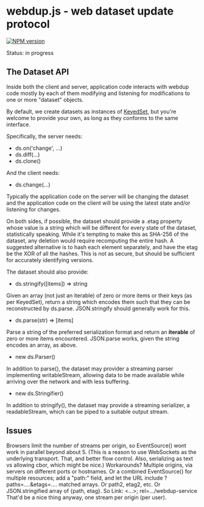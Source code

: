# webdup.js - web dataset update protocol
[![NPM version][npm-image]][npm-url]

Status: in progress

## The Dataset API

Inside both the client and server, application code interacts with
webdup code mostly by each of them modifying and listening for
modifications to one or more "dataset" objects.

By default, we create datasets as instances of
[KeyedSet](https://github.com/sandhawke/keyed-set#readme), but you're
welcome to provide your own, as long as they conforms to the same
interface.

Specifically, the server needs:
* ds.on('change', ...)
* ds.diff(...)
* ds.clone()

And the client needs:
* ds.change(...)

Typically the application code on the server will be changing the
dataset and the application code on the client will be using the
latest state and/or listening for changes.

On both sides, if possible, the dataset should provide a .etag
property whose value is a string which will be different for every
state of the dataset, statistically speaking. While it's tempting to
make this as SHA-256 of the dataset, any deletion would require
recomputing the entire hash.  A suggested alternative is to hash each
element separately, and have the etag be the XOR of all the hashes.
This is not as secure, but should be sufficient for accurately
identifying versions.

The dataset should also provide:

* ds.stringify([items]) => string

Given an array (not just an iterable) of zero or more items or their
keys (as per KeyedSet), return a string which encodes them such that
they can be reconstructed by ds.parse.  JSON.stringify should
generally work for this.

* ds.parse(str) => [items]

Parse a string of the preferred serialization format and return an
**iterable** of zero or more items encountered.  JSON.parse works,
given the string encodes an array, as above.

* new ds.Parser()

In addition to parse(), the dataset may provider a streaming parser
implementing writableStream, allowing data to be made available while
arriving over the network and with less buffering.

* new ds.Stringifier()

In addition to stringify(), the dataset may provide a streaming
serializer, a readableStream, which can be piped to a suitable output
stream.

## Issues

Browsers limit the number of streams per origin, so EventSource() wont
work in parallel beyond about 5.  (This is a reason to use WebSockets
as the underlying transport.  That, and better flow control.  Also,
serializing as text vs allowing cbor, which might be nice.)
Workarounds? Multiple origins, via servers on different ports or
hostnames. Or a combined EventSource() for multiple resources; add a
"path:" field, and let the URL include ?paths=....&etags=.... matched
arrays.  Or path2, etag2, etc.  Or JSON.stringified array of {path,
etag}.  So Link: <...>; rel=.../webdup-service
That'd be a nice thing anyway, one stream per origin (per user).

[npm-image]: https://img.shields.io/npm/v/webdup.svg?style=flat-square
[npm-url]: https://npmjs.org/package/webdup
